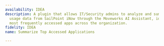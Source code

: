 ```yaml
---
availability: IDEA
description: A plugin that allows IT/Security admins to analyze and summarize application
  usage data from SailPoint iNow through the Moveworks AI Assistant, identifying the
  most frequently accessed apps across the organization.
fidelity: IDEA
name: Summarize Top Accessed Applications

---
```

